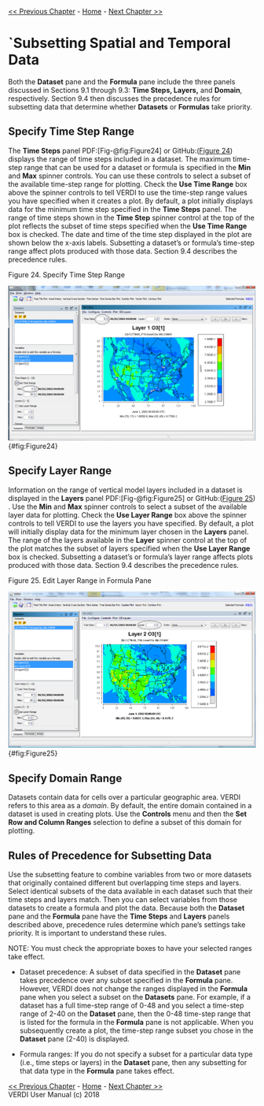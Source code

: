 <!-- BEGIN COMMENT -->
  
[<< Previous Chapter](VERDI_ch08.md) - [Home](README.md) - [Next Chapter >>](VERDI_ch10.md)

<!-- END COMMENT -->

`Subsetting Spatial and Temporal Data
====================================

Both the **Dataset** pane and the **Formula** pane include the three panels discussed in Sections 9.1 through 9.3: **Time Steps, Layers,** and **Domain**, respectively. Section 9.4 then discusses the precedence rules for subsetting data that determine whether **Datasets** or **Formulas** take priority.

Specify Time Step Range
-----------------------

The **Time Steps** panel PDF:[Fig-@fig:Figure24] or GitHub:([Figure 24](#Figure24)) displays the range of time steps included in a dataset. The maximum time-step range that can be used for a dataset or formula is specified in the **Min** and **Max** spinner controls. You can use these controls to select a subset of the available time-step range for plotting. Check the **Use Time Range** box above the spinner controls to tell VERDI to use the time-step range values you have specified when it creates a plot. By default, a plot initially displays data for the minimum time step specified in the **Time Steps** panel. The range of time steps shown in the **Time Step** spinner control at the top of the plot reflects the subset of time steps specified when the **Use Time Range** box is checked. The date and time of the time step displayed in the plot are shown below the x-axis labels. Subsetting a dataset’s or formula’s time-step range affect plots produced with those data. Section 9.4 describes the precedence rules.

<a id=Figure24></a>
Figure 24. Specify Time Step Range<br>

![Specify Time Step Range](./media/image024.png){#fig:Figure24}

Specify Layer Range
-------------------

Information on the range of vertical model layers included in a dataset is displayed in the **Layers** panel PDF:[Fig-@fig:Figure25] or GitHub:([Figure 25](#Figure25)) . Use the **Min** and **Max** spinner controls to select a subset of the available layer data for plotting. Check the **Use Layer Range** box above the spinner controls to tell VERDI to use the layers you have specified. By default, a plot will initially display data for the minimum layer chosen in the **Layers** panel. The range of the layers available in the **Layer** spinner control at the top of the plot matches the subset of layers specified when the **Use Layer Range** box is checked. Subsetting a dataset’s or formula’s layer range affects plots produced with those data. Section 9.4 describes the precedence rules.

<a id=Figure25></a>
Figure 25. Edit Layer Range in Formula Pane<br>

![Figure25](./media/image025.png){#fig:Figure25}

Specify Domain Range
--------------------

Datasets contain data for cells over a particular geographic area. VERDI refers to this area as a *domain*. By default, the entire domain contained in a dataset is used in creating plots. Use the **Controls** menu and then the **Set Row and Column Ranges** selection to define a subset of this domain for plotting.

Rules of Precedence for Subsetting Data
---------------------------------------

Use the subsetting feature to combine variables from two or more datasets that originally contained different but overlapping time steps and layers. Select identical subsets of the data available in each dataset such that their time steps and layers match. Then you can select variables from those datasets to create a formula and plot the data. Because both the **Dataset** pane and the **Formula** pane have the **Time Steps** and **Layers** panels described above, precedence rules determine which pane’s settings take priority. It is important to understand these rules.

NOTE: You must check the appropriate boxes to have your selected ranges take effect.

-   Dataset precedence: A subset of data specified in the **Dataset** pane takes precedence over any subset specified in the **Formula** pane. However, VERDI does not change the ranges displayed in the **Formula** pane when you select a subset on the **Datasets** pane. For example, if a dataset has a full time-step range of 0-48 and you select a time-step range of 2-40 on the **Dataset** pane, then the 0-48 time-step range that is listed for the formula in the **Formula** pane is not applicable. When you subsequently create a plot, the time-step range subset you chose in the **Dataset** pane (2-40) is displayed.

-   Formula ranges: If you do not specify a subset for a particular data type (i.e., time steps or layers) in the **Dataset** pane, then any subsetting for that data type in the **Formula** pane takes effect.

<!-- BEGIN COMMENT -->

[<< Previous Chapter](VERDI_ch08.md) - [Home](README.md) - [Next Chapter >>](VERDI_ch10.md)<br>
VERDI User Manual (c) 2018<br>

<!-- END COMMENT -->

